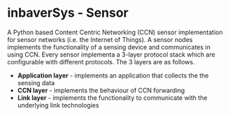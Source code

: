 # inbaverSys - Sensor

A Python based Content Centric Networking (CCN) sensor implementation for sensor networks 
(i.e. the Internet of Things). A sensor nodes implements the functionality of a sensing device
and communicates in using CCN. Every sensor implementa a 3-layer protocol stack which are 
configurable with different protocols. The 3 layers are as follows.

- **Application layer** - implements an application that collects the the sensing data
- **CCN layer** - implements the behaviour of CCN forwarding
- **Link layer** - implements the functionality to communicate with the underlying link technologies



